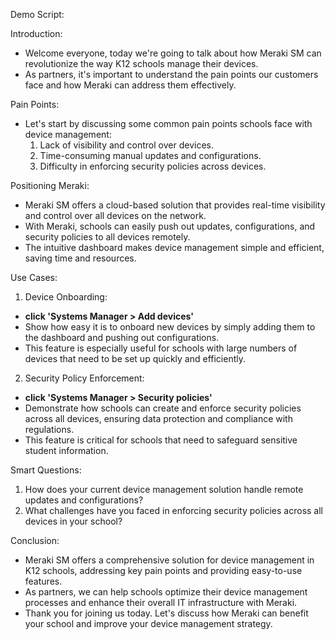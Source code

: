 Demo Script:

Introduction:
- Welcome everyone, today we're going to talk about how Meraki SM can revolutionize the way K12 schools manage their devices. 
- As partners, it's important to understand the pain points our customers face and how Meraki can address them effectively. 

Pain Points:
- Let's start by discussing some common pain points schools face with device management:
  1. Lack of visibility and control over devices.
  2. Time-consuming manual updates and configurations.
  3. Difficulty in enforcing security policies across devices.

Positioning Meraki:
- Meraki SM offers a cloud-based solution that provides real-time visibility and control over all devices on the network.
- With Meraki, schools can easily push out updates, configurations, and security policies to all devices remotely.
- The intuitive dashboard makes device management simple and efficient, saving time and resources.

Use Cases:
1. Device Onboarding:
- **click 'Systems Manager > Add devices'**
- Show how easy it is to onboard new devices by simply adding them to the dashboard and pushing out configurations.
- This feature is especially useful for schools with large numbers of devices that need to be set up quickly and efficiently.

2. Security Policy Enforcement:
- **click 'Systems Manager > Security policies'**
- Demonstrate how schools can create and enforce security policies across all devices, ensuring data protection and compliance with regulations.
- This feature is critical for schools that need to safeguard sensitive student information.

Smart Questions:
1. How does your current device management solution handle remote updates and configurations?
2. What challenges have you faced in enforcing security policies across all devices in your school?

Conclusion:
- Meraki SM offers a comprehensive solution for device management in K12 schools, addressing key pain points and providing easy-to-use features.
- As partners, we can help schools optimize their device management processes and enhance their overall IT infrastructure with Meraki.
- Thank you for joining us today. Let's discuss how Meraki can benefit your school and improve your device management strategy.